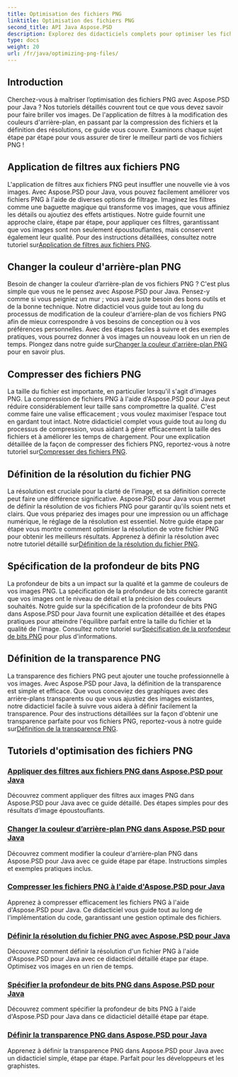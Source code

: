 ```yaml
---
title: Optimisation des fichiers PNG
linktitle: Optimisation des fichiers PNG
second_title: API Java Aspose.PSD
description: Explorez des didacticiels complets pour optimiser les fichiers PNG à l'aide d'Aspose.PSD pour Java, couvrant les filtres, les changements de couleur d'arrière-plan, la compression, la résolution, la profondeur de bits et la transparence.
type: docs
weight: 20
url: /fr/java/optimizing-png-files/
---
```

## Introduction

Cherchez-vous à maîtriser l’optimisation des fichiers PNG avec Aspose.PSD pour Java ? Nos tutoriels détaillés couvrent tout ce que vous devez savoir pour faire briller vos images. De l'application de filtres à la modification des couleurs d'arrière-plan, en passant par la compression des fichiers et la définition des résolutions, ce guide vous couvre. Examinons chaque sujet étape par étape pour vous assurer de tirer le meilleur parti de vos fichiers PNG !

## Application de filtres aux fichiers PNG

L'application de filtres aux fichiers PNG peut insuffler une nouvelle vie à vos images. Avec Aspose.PSD pour Java, vous pouvez facilement améliorer vos fichiers PNG à l'aide de diverses options de filtrage. Imaginez les filtres comme une baguette magique qui transforme vos images, que vous affiniez les détails ou ajoutiez des effets artistiques. Notre guide fournit une approche claire, étape par étape, pour appliquer ces filtres, garantissant que vos images sont non seulement époustouflantes, mais conservent également leur qualité. Pour des instructions détaillées, consultez notre tutoriel sur[Application de filtres aux fichiers PNG](./apply-filters-png-files/).

## Changer la couleur d'arrière-plan PNG

Besoin de changer la couleur d’arrière-plan de vos fichiers PNG ? C'est plus simple que vous ne le pensez avec Aspose.PSD pour Java. Pensez-y comme si vous peigniez un mur ; vous avez juste besoin des bons outils et de la bonne technique. Notre didacticiel vous guide tout au long du processus de modification de la couleur d'arrière-plan de vos fichiers PNG afin de mieux correspondre à vos besoins de conception ou à vos préférences personnelles. Avec des étapes faciles à suivre et des exemples pratiques, vous pourrez donner à vos images un nouveau look en un rien de temps. Plongez dans notre guide sur[Changer la couleur d'arrière-plan PNG](./change-png-background-color/) pour en savoir plus.

## Compresser des fichiers PNG

La taille du fichier est importante, en particulier lorsqu'il s'agit d'images PNG. La compression de fichiers PNG à l'aide d'Aspose.PSD pour Java peut réduire considérablement leur taille sans compromettre la qualité. C'est comme faire une valise efficacement ; vous voulez maximiser l’espace tout en gardant tout intact. Notre didacticiel complet vous guide tout au long du processus de compression, vous aidant à gérer efficacement la taille des fichiers et à améliorer les temps de chargement. Pour une explication détaillée de la façon de compresser des fichiers PNG, reportez-vous à notre tutoriel sur[Compresser des fichiers PNG](./compress-png-files/).

## Définition de la résolution du fichier PNG

 La résolution est cruciale pour la clarté de l’image, et sa définition correcte peut faire une différence significative. Aspose.PSD pour Java vous permet de définir la résolution de vos fichiers PNG pour garantir qu'ils soient nets et clairs. Que vous prépariez des images pour une impression ou un affichage numérique, le réglage de la résolution est essentiel. Notre guide étape par étape vous montre comment optimiser la résolution de votre fichier PNG pour obtenir les meilleurs résultats. Apprenez à définir la résolution avec notre tutoriel détaillé sur[Définition de la résolution du fichier PNG](./set-png-file-resolution/).

## Spécification de la profondeur de bits PNG

 La profondeur de bits a un impact sur la qualité et la gamme de couleurs de vos images PNG. La spécification de la profondeur de bits correcte garantit que vos images ont le niveau de détail et la précision des couleurs souhaités. Notre guide sur la spécification de la profondeur de bits PNG dans Aspose.PSD pour Java fournit une explication détaillée et des étapes pratiques pour atteindre l'équilibre parfait entre la taille du fichier et la qualité de l'image. Consultez notre tutoriel sur[Spécification de la profondeur de bits PNG](./specify-png-bit-depth/) pour plus d'informations.

## Définition de la transparence PNG

 La transparence des fichiers PNG peut ajouter une touche professionnelle à vos images. Avec Aspose.PSD pour Java, la définition de la transparence est simple et efficace. Que vous conceviez des graphiques avec des arrière-plans transparents ou que vous ajustiez des images existantes, notre didacticiel facile à suivre vous aidera à définir facilement la transparence. Pour des instructions détaillées sur la façon d'obtenir une transparence parfaite pour vos fichiers PNG, reportez-vous à notre guide sur[Définition de la transparence PNG](./set-png-transparency/).

## Tutoriels d'optimisation des fichiers PNG
### [Appliquer des filtres aux fichiers PNG dans Aspose.PSD pour Java](./apply-filters-png-files/)
Découvrez comment appliquer des filtres aux images PNG dans Aspose.PSD pour Java avec ce guide détaillé. Des étapes simples pour des résultats d’image époustouflants.
### [Changer la couleur d’arrière-plan PNG dans Aspose.PSD pour Java](./change-png-background-color/)
Découvrez comment modifier la couleur d'arrière-plan PNG dans Aspose.PSD pour Java avec ce guide étape par étape. Instructions simples et exemples pratiques inclus.
### [Compresser les fichiers PNG à l'aide d'Aspose.PSD pour Java](./compress-png-files/)
Apprenez à compresser efficacement les fichiers PNG à l'aide d'Aspose.PSD pour Java. Ce didacticiel vous guide tout au long de l'implémentation du code, garantissant une gestion optimale des fichiers.
### [Définir la résolution du fichier PNG avec Aspose.PSD pour Java](./set-png-file-resolution/)
Découvrez comment définir la résolution d'un fichier PNG à l'aide d'Aspose.PSD pour Java avec ce didacticiel détaillé étape par étape. Optimisez vos images en un rien de temps.
### [Spécifier la profondeur de bits PNG dans Aspose.PSD pour Java](./specify-png-bit-depth/)
Découvrez comment spécifier la profondeur de bits PNG à l'aide d'Aspose.PSD pour Java dans ce didacticiel détaillé étape par étape.
### [Définir la transparence PNG dans Aspose.PSD pour Java](./set-png-transparency/)
Apprenez à définir la transparence PNG dans Aspose.PSD pour Java avec un didacticiel simple, étape par étape. Parfait pour les développeurs et les graphistes.